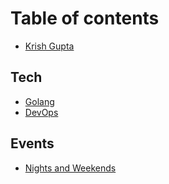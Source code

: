 # Table of contents

* [Krish Gupta](README.md)

## Tech

* [Golang](https://app.gitbook.com/o/ptndZFumSm9E6npC0TXA/s/3gkKeibkDtEwxuw8rz3i/)
* [DevOps](https://app.gitbook.com/o/ptndZFumSm9E6npC0TXA/s/OW2bszK5xpOOTzbmHTGc/)

## Events

* [Nights and Weekends](https://app.gitbook.com/o/ptndZFumSm9E6npC0TXA/s/ByaKuK4MXr4nB4IJEezP/)
